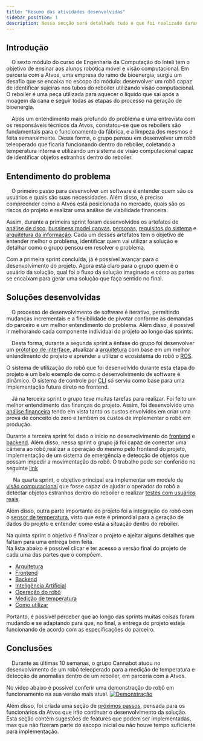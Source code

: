 ```yaml
---
title: "Resumo das atividades desenvolvidas"
sidebar_position: 1
description: Nessa secção será detalhado tudo o que foi realizado durante o projeto.
---
```


## Introdução

&emsp;O sexto módulo do curso de Engenharia da Computação do Inteli tem o objetivo de ensinar aos alunos robótica móvel e visão computacional. Em parceria com a Atvos, uma empresa do ramo de bioenergia, surgiu um desafio que se encaixa no escopo do módulo: desenvolver um robô capaz de identificar sujeiras nos tubos do reboiler utilizando visão computacional. O reboiler é uma peça utilizada para aquecer o líquido que sai após a moagem da cana e seguir todas as etapas do processo na geração de bioenergia.

&emsp;Após um entendimento mais profundo do problema e uma entrevista com os responsáveis técnicos da Atvos, constatou-se que os reboilers são fundamentais para o funcionamento da fábrica, e a limpeza dos mesmos é feita semanalmente. Dessa forma, o grupo pensou em desenvolver um robô teleoperado que ficaria funcionando dentro do reboiler, coletando a temperatura interna e utilizando um sistema de visão computacional capaz de identificar objetos estranhos dentro do reboiler.

## Entendimento do problema

&emsp;O primeiro passo para desenvolver um software é entender quem são os usuários e quais são suas necessidades. Além disso, é preciso compreender como a Atvos está posicionada no mercado, quais são os riscos do projeto e realizar uma análise de viabilidade financeira.

Assim, durante a primeira sprint foram desenvolvidos os artefatos de [análise de risco](https://inteli-college.github.io/2024-1B-T08-EC06-G01/sprints/Sprint%201/negocios/matriz), [bussiness model canvas](https://inteli-college.github.io/2024-1B-T08-EC06-G01/sprints/Sprint%201/negocios/bmc), [personas](https://inteli-college.github.io/2024-1B-T08-EC06-G01/sprints/Sprint%201/ux/personas), [requisitos do sistema](https://inteli-college.github.io/2024-1B-T08-EC06-G01/sprints/Sprint%201/arquitetura/requisitos) e [arquitetura da informação](https://inteli-college.github.io/2024-1B-T08-EC06-G01/sprints/Sprint%201/ux/arquitetura_info). 
Cada um desses artefatos tem o objetivo de entender melhor o problema, identificar quem vai utilizar a solução e detalhar como o grupo pensou em resolver o problema.

Com a primeira sprint concluída, já é possível avançar para o desenvolvimento do projeto. Agora está claro para o grupo quem é o usuário da solução, qual foi o fluxo da solução imaginado e como as partes se encaixam para gerar uma solução que faça sentido no final.


## Soluções desenvolvidas

&emsp;O processo de desenvolvimento de software é iterativo, permitindo mudanças incrementais e a flexibilidade de pivotar conforme as demandas do parceiro e um melhor entendimento do problema. Além disso, é possível ir melhorando cada componente individual do projeto ao longo das sprints.

&emsp;Desta forma, durante a segunda sprint a ênfase do grupo foi desenvolver um [prótotipo de interface](https://inteli-college.github.io/2024-1B-T08-EC06-G01/sprints/Sprint%202/ux/interface), atualizar a [arquitetura](https://inteli-college.github.io/2024-1B-T08-EC06-G01/sprints/Sprint%202/arquitetura/) com base em um melhor entendimento do projeto e aprender a utilizar o ecosistema do robô o [ROS](https://docs.ros.org/en/humble/index.html). 

O sistema de utilização do robô que foi desenvolvido durante esta etapa do projeto é um belo exemplo de como o desenvolvimento de software é dinâmico. O sistema de controle por [CLI](https://inteli-college.github.io/2024-1B-T08-EC06-G01/sprints/Sprint%202/sistema-de-emergencia/teleoperacao) só serviu como base para uma implementação futura direto no frontend. 

&emsp;Já na terceira sprint o grupo teve muitas tarefas para realizar. Foi feito um melhor entendimento das finanças do projeto. Assim, foi desenvolvido uma [análise financeira](https://inteli-college.github.io/2024-1B-T08-EC06-G01/category/an%C3%A1lise-financeira) tendo em vista tanto os custos envolvidos em criar uma prova de conceito do zero e também os custos de implementar o robô em produção. 

Durante a terceira sprint foi dado o início no desenvolvimento do [frontend](https://inteli-college.github.io/2024-1B-T08-EC06-G01/sprints/Sprint%203/Interface%20Usu%C3%A1rio/interface) e [backend](https://inteli-college.github.io/2024-1B-T08-EC06-G01/sprints/Sprint%203/Backend/). Além disso, nessa sprint o grupo já foi capaz de conectar uma câmera ao robô,realizar a operação do mesmo pelo frontend do projeto, implementação de um sistema de emergência e detecção de objetos que possam impedir a movimentação do robô. O trabalho pode ser conferido no seguinte [link](https://inteli-college.github.io/2024-1B-T08-EC06-G01/category/configura%C3%A7%C3%B5es-do-rob%C3%B4)

&emsp; Na quarta sprint, o objetivo principal era implementar um modelo de [visão computacional](https://inteli-college.github.io/2024-1B-T08-EC06-G01/sprints/Sprint%204/ia/modelo) que fosse capaz de ajudar o operador do robô a detectar objetos estranhos dentro do reboiler e realizar [testes com usuários reais](https://inteli-college.github.io/2024-1B-T08-EC06-G01/category/testes). 

Além disso, outra parte importante do projeto foi a integração do robô com o [sensor de temperatura](https://inteli-college.github.io/2024-1B-T08-EC06-G01/sprints/Sprint%204/Sensor/), visto que este é primordial para a geração de dados do projeto e entender como está a situação dentro do reboiler. 

Na quinta sprint o objetivo é finalizar o projeto e ajeitar alguns detalhes que faltam para uma entrega bem feita.  
Na lista abaixo é possível clicar e ter acesso a versão final do projeto de cada uma das partes que o compõem. 

- [Arquitetura](https://inteli-college.github.io/2024-1B-T08-EC06-G01/sprints/Sprint%205/projeto_final/arquitetura)
- [Frontend](https://inteli-college.github.io/2024-1B-T08-EC06-G01/sprints/Sprint%205/projeto_final/frontend)
- [Backend](https://inteli-college.github.io/2024-1B-T08-EC06-G01/category/backend-2)
- [Inteligência Artificial](https://inteli-college.github.io/2024-1B-T08-EC06-G01/sprints/Sprint%205/projeto_final/ia)
- [Operação do robô](https://inteli-college.github.io/2024-1B-T08-EC06-G01/sprints/Sprint%205/projeto_final/teleoperacao)
- [Medição de temperatura](https://inteli-college.github.io/2024-1B-T08-EC06-G01/sprints/Sprint%205/projeto_final/sensor_temperatura)
- [Como utilizar](https://inteli-college.github.io/2024-1B-T08-EC06-G01/sprints/Sprint%205/projeto_final/como_util)


Portanto, é possível perceber que ao longo das sprints muitas coisas foram mudando e se adaptando para que, no final, a entrega do projeto esteja funcionando de acordo com as especificações do parceiro.

## Conclusões 

&emsp;Durante as últimas 10 semanas, o grupo Cannabot atuou no desenvolvimento de um robô teleoperado para a medição de temperatura e detecção de anomalias dentro de um reboiler, em parceria com a Atvos.

No vídeo abaixo é possível conferir uma demonstração do robô em funcionamento na sua versão mais atual. [![Demonstração](https://img.youtube.com/vi/muJQy38vtec/0.jpg)](https://www.youtube.com/watch?v=muJQy38vtec)


Além disso, foi criada uma seção de [próximos passos](https://inteli-college.github.io/2024-1B-T08-EC06-G01/sprints/Sprint%205/projeto_final/proximos), pensada para os funcionários da Atvos que irão continuar o desenvolvimento da solução. Esta seção contém sugestões de features que podem ser implementadas, mas que não fizeram parte do escopo inicial ou não houve tempo suficiente para implementação.


